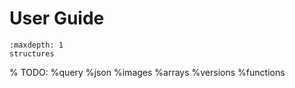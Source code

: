 # User Guide

```{toctree}
:maxdepth: 1
structures
```
% TODO:
%query
%json
%images
%arrays
%versions
%functions
